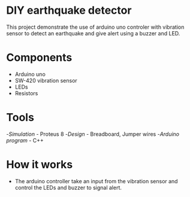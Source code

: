 # DIY earthquake detector 
This project demonstrate the use of arduino uno controler with vibration sensor to detect an earthquake and give alert using a buzzer and LED.

# Components
- Arduino uno
- SW-420 vibration sensor
- LEDs
- Resistors

# Tools
-*Simulation* - Proteus 8
-*Design* - Breadboard, Jumper wires
-*Arduino program* - C++

# How it works
- The arduino controller take an input from the vibration sensor and control the LEDs and buzzer to signal alert.
